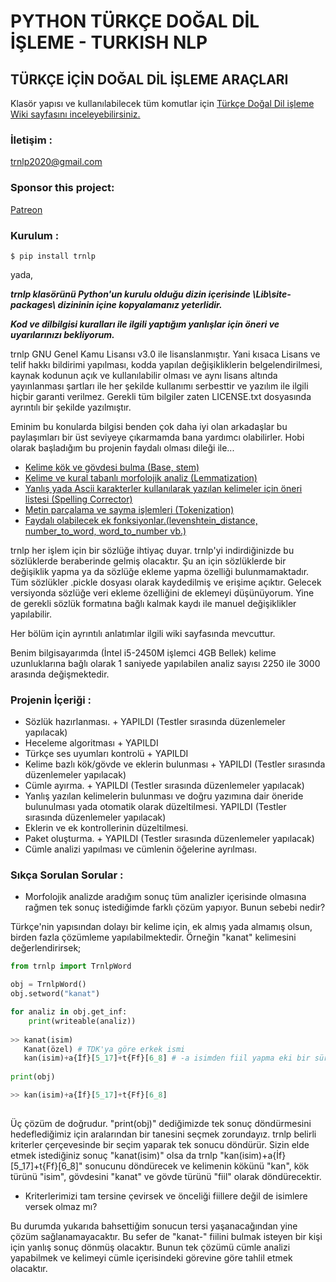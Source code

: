 # PYTHON TÜRKÇE DOĞAL DİL İŞLEME - TURKISH NLP

## TÜRKÇE İÇİN DOĞAL DİL İŞLEME ARAÇLARI

Klasör yapısı ve kullanılabilecek tüm komutlar için [Türkçe Doğal Dil işleme Wiki sayfasını inceleyebilirsiniz.](https://github.com/brolin59/PHYTON-TURKCE-DOGAL-DIL-ISLEME---TURKISH-NLP/wiki)

### İletişim :
trnlp2020@gmail.com

### Sponsor this project:
[Patreon](https://www.patreon.com/trnlp)

### Kurulum :

```$ pip install trnlp```

yada,

***trnlp klasörünü Python'un kurulu olduğu dizin içerisinde \Lib\site-packages\ dizininin içine kopyalamanız yeterlidir.***

***Kod ve dilbilgisi kuralları ile ilgili yaptığım yanlışlar için öneri ve uyarılarınızı bekliyorum.*** 

trnlp GNU Genel Kamu Lisansı v3.0 ile lisanslanmıştır. Yani kısaca Lisans ve telif hakkı bildirimi yapılması, kodda yapılan değişikliklerin belgelendirilmesi, kaynak kodunun açık ve kullanılabilir olması ve aynı lisans altında yayınlanması şartları ile her şekilde kullanımı serbesttir ve yazılım ile ilgili hiçbir garanti verilmez. Gerekli tüm bilgiler zaten LICENSE.txt dosyasında ayrıntılı bir şekilde yazılmıştır.

Eminim bu konularda bilgisi benden çok daha iyi olan arkadaşlar bu paylaşımları bir üst seviyeye çıkarmamda bana yardımcı olabilirler. 
Hobi olarak başladığım bu projenin faydalı olması dileği ile...

* [Kelime kök ve gövdesi bulma (Base, stem)](https://github.com/brolin59/PYTHON-TURKCE-DOGAL-DIL-ISLEME-TURKISH-NLP/wiki/2.-Morfolojik-Analiz)
* [Kelime ve kural tabanlı morfolojik analiz (Lemmatization)](https://github.com/brolin59/PYTHON-TURKCE-DOGAL-DIL-ISLEME-TURKISH-NLP/wiki/2.-Morfolojik-Analiz)
* [Yanlış yada Ascii karakterler kullanılarak yazılan kelimeler için öneri listesi (Spelling Corrector)](https://github.com/brolin59/PYTHON-TURKCE-DOGAL-DIL-ISLEME-TURKISH-NLP/wiki/5.-Kelime-Kontrol%C3%BC)
* [Metin parçalama ve sayma işlemleri (Tokenization)](https://github.com/brolin59/PYTHON-TURKCE-DOGAL-DIL-ISLEME-TURKISH-NLP/wiki/3.-Par%C3%A7alama-(Tokenization))
* [Faydalı olabilecek ek fonksiyonlar.(levenshtein_distance, number_to_word, word_to_number vb.)](https://github.com/brolin59/PYTHON-TURKCE-DOGAL-DIL-ISLEME-TURKISH-NLP/wiki/4.-Ek-Fonksiyonlar)


trnlp her işlem için bir sözlüğe ihtiyaç duyar. trnlp'yi indirdiğinizde bu sözlüklerde beraberinde gelmiş olacaktır. Şu an için sözlüklerde bir değişiklik yapma ya da sözlüğe ekleme yapma özelliği bulunmamaktadır. Tüm sözlükler .pickle dosyası olarak kaydedilmiş ve erişime açıktır. Gelecek versiyonda sözlüğe veri ekleme özelliğini de eklemeyi düşünüyorum. Yine de gerekli sözlük formatına bağlı kalmak kaydı ile manuel değişiklikler yapılabilir.

Her bölüm için ayrıntılı anlatımlar ilgili wiki sayfasında mevcuttur.

Benim bilgisayarımda (İntel i5-2450M işlemci 4GB Bellek) kelime uzunluklarına bağlı olarak 1 saniyede yapılabilen analiz sayısı 2250 ile 3000 arasında değişmektedir.

### Projenin İçeriği :
  
- Sözlük hazırlanması. + YAPILDI (Testler sırasında düzenlemeler yapılacak)
- Heceleme algoritması + YAPILDI
- Türkçe ses uyumları kontrolü + YAPILDI
- Kelime bazlı kök/gövde ve eklerin bulunması + YAPILDI (Testler sırasında düzenlemeler yapılacak)
- Cümle ayırma. + YAPILDI (Testler sırasında düzenlemeler yapılacak)
- Yanlış yazılan kelimelerin bulunması ve doğru yazımına dair öneride bulunulması yada otomatik olarak düzeltilmesi. YAPILDI (Testler sırasında düzenlemeler yapılacak)
- Eklerin ve ek kontrollerinin düzeltilmesi.
- Paket oluşturma. + YAPILDI (Testler sırasında düzenlemeler yapılacak)
- Cümle analizi yapılması ve cümlenin öğelerine ayrılması.

### Sıkça Sorulan Sorular :

* Morfolojik analizde aradığım sonuç tüm analizler içerisinde olmasına rağmen tek sonuç istediğimde farklı çözüm yapıyor. Bunun sebebi nedir?

Türkçe'nin yapısından dolayı bir kelime için, ek almış yada almamış olsun, birden fazla çözümleme yapılabilmektedir. Örneğin "kanat" kelimesini değerlendirirsek;

```python
from trnlp import TrnlpWord

obj = TrnlpWord()
obj.setword("kanat")

for analiz in obj.get_inf:
    print(writeable(analiz))
        
>> kanat(isim)
   Kanat(özel) # TDK'ya göre erkek ismi
   kan(isim)+a{İf}[5_17]+t{Ff}[6_8] # -a isimden fiil yapma eki bir süreliğine eklerden çıkarıldı. Şu anda analiz sonucu "kana(fiil)+t{Ff}[6_8]" şeklinde dönecektir.
   
print(obj)

>> kan(isim)+a{İf}[5_17]+t{Ff}[6_8]
   
```

Üç çözüm de doğrudur. "print(obj)" dediğimizde tek sonuç döndürmesini hedeflediğimiz için aralarından bir tanesini seçmek zorundayız. trnlp belirli kriterler çerçevesinde bir seçim yaparak tek sonucu döndürür. Sizin elde etmek istediğiniz sonuç "kanat(isim)" olsa da trnlp "kan(isim)+a{İf}[5_17]+t{Ff}[6_8]" sonucunu döndürecek ve kelimenin kökünü "kan", kök türünü "isim", gövdesini "kanat" ve gövde türünü "fiil" olarak döndürecektir. 

* Kriterlerimizi tam tersine çevirsek ve önceliği fiillere değil de isimlere versek olmaz mı?

Bu durumda yukarıda bahsettiğim sonucun tersi yaşanacağından yine çözüm sağlanamayacaktır. Bu sefer de "kanat-" fiilini bulmak isteyen bir kişi için yanlış sonuç dönmüş olacaktır. Bunun tek çözümü cümle analizi yapabilmek ve kelimeyi cümle içerisindeki görevine göre tahlil etmek olacaktır.


